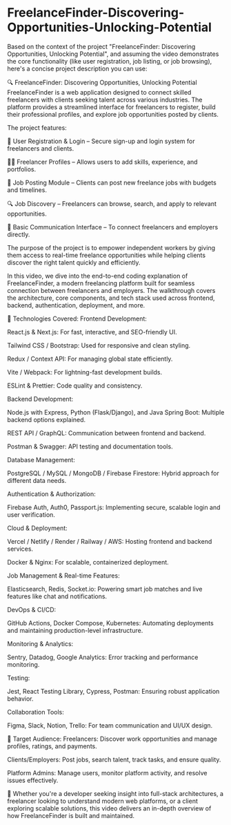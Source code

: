 # FreelanceFinder-Discovering-Opportunities-Unlocking-Potential
Based on the context of the project "FreelanceFinder: Discovering Opportunities, Unlocking Potential", and assuming the video demonstrates the core functionality (like user registration, job listing, or job browsing), here's a concise project description you can use:

🔍 FreelanceFinder: Discovering Opportunities, Unlocking Potential
FreelanceFinder is a web application designed to connect skilled freelancers with clients seeking talent across various industries. The platform provides a streamlined interface for freelancers to register, build their professional profiles, and explore job opportunities posted by clients.

The project features:

🔐 User Registration & Login – Secure sign-up and login system for freelancers and clients.

🧑‍💼 Freelancer Profiles – Allows users to add skills, experience, and portfolios.

📢 Job Posting Module – Clients can post new freelance jobs with budgets and timelines.

🔍 Job Discovery – Freelancers can browse, search, and apply to relevant opportunities.

💬 Basic Communication Interface – To connect freelancers and employers directly.

The purpose of the project is to empower independent workers by giving them access to real-time freelance opportunities while helping clients discover the right talent quickly and efficiently.

In this video, we dive into the end-to-end coding explanation of FreelanceFinder, a modern freelancing platform built for seamless connection between freelancers and employers. The walkthrough covers the architecture, core components, and tech stack used across frontend, backend, authentication, deployment, and more.

🔧 Technologies Covered:
Frontend Development:

React.js & Next.js: For fast, interactive, and SEO-friendly UI.

Tailwind CSS / Bootstrap: Used for responsive and clean styling.

Redux / Context API: For managing global state efficiently.

Vite / Webpack: For lightning-fast development builds.

ESLint & Prettier: Code quality and consistency.

Backend Development:

Node.js with Express, Python (Flask/Django), and Java Spring Boot: Multiple backend options explained.

REST API / GraphQL: Communication between frontend and backend.

Postman & Swagger: API testing and documentation tools.

Database Management:

PostgreSQL / MySQL / MongoDB / Firebase Firestore: Hybrid approach for different data needs.

Authentication & Authorization:

Firebase Auth, Auth0, Passport.js: Implementing secure, scalable login and user verification.

Cloud & Deployment:

Vercel / Netlify / Render / Railway / AWS: Hosting frontend and backend services.

Docker & Nginx: For scalable, containerized deployment.

Job Management & Real-time Features:

Elasticsearch, Redis, Socket.io: Powering smart job matches and live features like chat and notifications.

DevOps & CI/CD:

GitHub Actions, Docker Compose, Kubernetes: Automating deployments and maintaining production-level infrastructure.

Monitoring & Analytics:

Sentry, Datadog, Google Analytics: Error tracking and performance monitoring.

Testing:

Jest, React Testing Library, Cypress, Postman: Ensuring robust application behavior.

Collaboration Tools:

Figma, Slack, Notion, Trello: For team communication and UI/UX design.

👥 Target Audience:
Freelancers: Discover work opportunities and manage profiles, ratings, and payments.

Clients/Employers: Post jobs, search talent, track tasks, and ensure quality.

Platform Admins: Manage users, monitor platform activity, and resolve issues effectively.

📌 Whether you're a developer seeking insight into full-stack architectures, a freelancer looking to understand modern web platforms, or a client exploring scalable solutions, this video delivers an in-depth overview of how FreelanceFinder is built and maintained.


